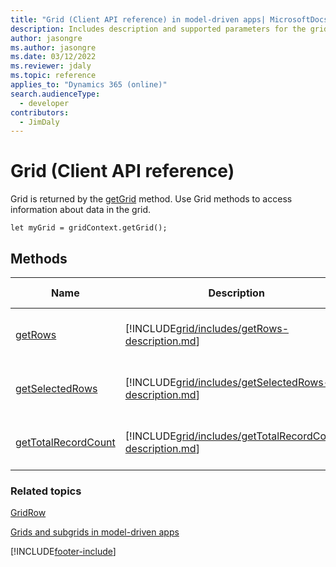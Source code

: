 ```yaml
---
title: "Grid (Client API reference) in model-driven apps| MicrosoftDocs"
description: Includes description and supported parameters for the grid method.
author: jasongre
ms.author: jasongre
ms.date: 03/12/2022
ms.reviewer: jdaly
ms.topic: reference
applies_to: "Dynamics 365 (online)"
search.audienceType:
  - developer
contributors:
  - JimDaly
---
```


# Grid (Client API reference)

Grid is returned by the [getGrid](gridcontrol/getGrid.md) method. Use Grid methods to access information about data in the grid.

`let myGrid = gridContext.getGrid();`

## Methods

| Name                                               | Description                                                                                                    | Available for                |
| -------------------------------------------------- | -------------------------------------------------------------------------------------------------------------- | ---------------------------- |
| [getRows](grid/getRows.md)                         | [!INCLUDE[grid/includes/getRows-description.md](grid/includes/getRows-description.md)]                         | Read-only and editable grids |
| [getSelectedRows](grid/getSelectedRows.md)         | [!INCLUDE[grid/includes/getSelectedRows-description.md](grid/includes/getSelectedRows-description.md)]         | Read-only and editable grids |
| [getTotalRecordCount](grid/getTotalRecordCount.md) | [!INCLUDE[grid/includes/getTotalRecordCount-description.md](grid/includes/getTotalRecordCount-description.md)] | Read-only and editable grids |

### Related topics

[GridRow](gridrow.md)

[Grids and subgrids in model-driven apps](../grids.md)

[!INCLUDE[footer-include](../../../../../includes/footer-banner.md)]
